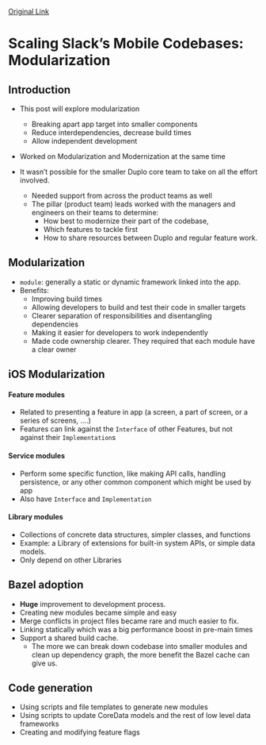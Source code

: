 [Original Link](https://slack.engineering/stabilize-modularize-modernize-scaling-slacks-mobile-codebases-2/)

# Scaling Slack’s Mobile Codebases: Modularization
## Introduction
* This post will explore modularization
    - Breaking apart app target into smaller components
    - Reduce interdependencies, decrease build times
    - Allow independent development
    
* Worked on Modularization and Modernization at the same time
* It wasn’t possible for the smaller Duplo core team to take on all the effort involved. 
    - Needed support from across the product teams as well
    - The pillar (product team) leads worked with the managers and engineers on their teams to determine:
        - How best to modernize their part of the codebase, 
        - Which features to tackle first
        - How to share resources between Duplo and regular feature work.

## Modularization
* `module`: generally a static or dynamic framework linked into the app.
* Benefits:
    - Improving build times
    - Allowing developers to build and test their code in smaller targets
    - Clearer separation of responsibilities and disentangling dependencies
    - Making it easier for developers to work independently
    - Made code ownership clearer. They required that each module have a clear owner
    
## iOS Modularization
#### Feature modules
* Related to presenting a feature in app (a screen, a part of screen, or a series of screens, ....)
* Features can link against the `Interface` of other Features, but not against their `Implementation`s
 
#### Service modules
* Perform some specific function, like making API calls, handling persistence, or any other common component which might be used by app
* Also have `Interface` and `Implementation`

#### Library modules
 * Collections of concrete data structures, simpler classes, and functions
 * Example: a Library of extensions for built-in system APIs, or simple data models.
 * Only depend on other Libraries
 
## Bazel adoption
* <strong>Huge</strong> improvement to development process.
* Creating new modules became simple and easy
* Merge conflicts in project files became rare and much easier to fix.
* Linking statically which was a big performance boost in pre-main times
* Support a shared build cache.
    - The more we can break down codebase into smaller modules and clean up dependency graph, the more benefit the Bazel cache can give us.

## Code generation
* Using scripts and file templates to generate new modules
* Using scripts to update CoreData models and the rest of low level data frameworks
* Creating and modifying feature flags
